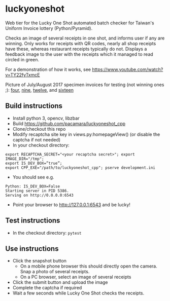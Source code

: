# luckyoneshot
Web tier for the Lucky One Shot automated batch checker for Taiwan's Uniform Invoice lottery (Python/Pyramid).

Checks an image of several receipts in one shot, and informs user if any are winning.
Only works for receipts with QR codes, nearly all shop receipts have these, whereas restaurant receipts typically do not.
Displays a feedback image to the user with the receipts which it managed to read circled in green.

For a demonstration of how it works, see https://www.youtube.com/watch?v=TY22fyTxmcE

Picture of July/August 2017 specimen invoices for testing (not winning ones ;): [four](./test_invoices_x4_106_07-08.jpg), [nine](./test_invoices_x9_106_07-08.jpg), [twelve](./test_invoices_x12_106_07-08.jpg), and [sixteen](./test_invoices_x16_106_07-08.jpg)

## Build instructions
* Install python 3, opencv, libzbar
* Build https://github.com/pacamara/luckyoneshot_cpp
* Clone/checkout this repo
* Modify recaptcha site key in views.py:homepageView() (or disable the captcha if not needed)
* In your checkout directory:
```
export RECAPTCHA_SECRET="<your recaptcha secret>"; export IMAGE_DIR="/tmp"; 
export IS_DEV_BOX=”true”;
export CPP_EXE="/path/to/luckyoneshot_cpp"; pserve development.ini
```
* You should see e.g.

```
Python: IS_DEV_BOX=False
Starting server in PID 5386.
Serving on http://0.0.0.0:6543
```

* Point your browser to http://127.0.0.1:6543 and be lucky!

## Test instructions
* In the checkout directory: `pytest`

## Use instructions
* Click the snapshot button
  * On a mobile phone browser this should directly open the camera. Snap a photo of several receipts.
  * On a PC browser, select an image of several receipts
* Click the submit button and upload the image
* Complete the captcha if required
* Wait a few seconds while Lucky One Shot checks the receipts.

